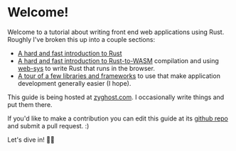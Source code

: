 # Welcome!
Welcome to a tutorial about writing front end web applications using Rust.
Roughly I've broken this up into a couple sections:

- [A hard and fast introduction to Rust](./1_rust.md)
- [A hard and fast introduction to Rust-to-WASM](./2_browser.md) compilation and
  using [web-sys](https://crates.io/crates/web-sys) to write Rust that runs in the
  browser.
- [A tour of a few libraries and frameworks](./3_frameworks.md) to use that make
  application development generally easier (I hope).

This guide is being hosted at [zyghost.com]. I occasionally
write things and put them there.

If you'd like to make a contribution you can edit this guide at its [github repo]
and submit a pull request. :)

Let's dive in! 🏊🏽

[zyghost.com]: https://zyghost.com/
[github repo]: https://github.com/schell/fe_web_dev_in_rust
